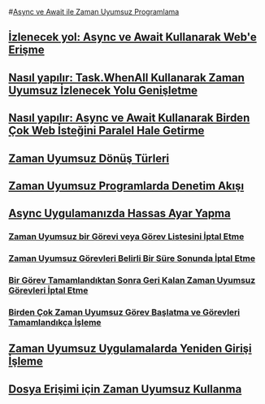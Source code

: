 #[Async ve Await ile Zaman Uyumsuz Programlama](index.md)
## [İzlenecek yol: Async ve Await Kullanarak Web'e Erişme](walkthrough-accessing-the-web-by-using-async-and-await.md)
## [Nasıl yapılır: Task.WhenAll Kullanarak Zaman Uyumsuz İzlenecek Yolu Genişletme](how-to-extend-the-async-walkthrough-by-using-task-whenall.md)
## [Nasıl yapılır: Async ve Await Kullanarak Birden Çok Web İsteğini Paralel Hale Getirme](how-to-make-multiple-web-requests-in-parallel-by-using-async-and-await.md)
## [Zaman Uyumsuz Dönüş Türleri](async-return-types.md)
## [Zaman Uyumsuz Programlarda Denetim Akışı](control-flow-in-async-programs.md)
## [Async Uygulamanızda Hassas Ayar Yapma](fine-tuning-your-async-application.md)
### [Zaman Uyumsuz bir Görevi veya Görev Listesini İptal Etme](cancel-an-async-task-or-a-list-of-tasks.md)
### [Zaman Uyumsuz Görevleri Belirli Bir Süre Sonunda İptal Etme](cancel-async-tasks-after-a-period-of-time.md)
### [Bir Görev Tamamlandıktan Sonra Geri Kalan Zaman Uyumsuz Görevleri İptal Etme](cancel-remaining-async-tasks-after-one-is-complete.md)
### [Birden Çok Zaman Uyumsuz Görev Başlatma ve Görevleri Tamamlandıkça İşleme](start-multiple-async-tasks-and-process-them-as-they-complete.md)
## [Zaman Uyumsuz Uygulamalarda Yeniden Girişi İşleme](handling-reentrancy-in-async-apps.md)
## [Dosya Erişimi için Zaman Uyumsuz Kullanma](using-async-for-file-access.md)
